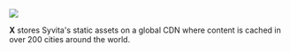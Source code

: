 <img src="https://x.syvita.org/repoheaders/x.png"></img>

**X** stores Syvita's static assets on a global CDN where content is cached in over 200 cities around the world.
